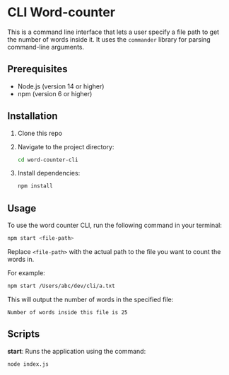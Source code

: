 # CLI Word-counter

This is a command line interface that lets a user specify a file path to get the number of words inside it. It uses the `commander` library for parsing command-line arguments.

## Prerequisites
- Node.js (version 14 or higher)
- npm (version 6 or higher)

## Installation
1. Clone this repo

2. Navigate to the project directory:
   ```bash
   cd word-counter-cli
   ```
3. Install dependencies:
   ```bash
   npm install 
   ```

## Usage
To use the word counter CLI, run the following command in your terminal:

```bash
npm start <file-path>
```

Replace `<file-path>` with the actual path to the file you want to count the words in.

For example:

```bash
npm start /Users/abc/dev/cli/a.txt
```

This will output the number of words in the specified file:

```
Number of words inside this file is 25
```

## Scripts
**start**: Runs the application using the command:
  ```bash
  node index.js
  ```

